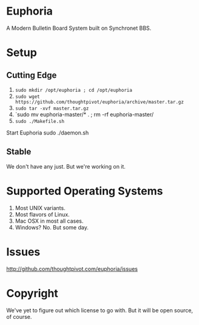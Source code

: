 # Euphoria

A Modern Bulletin Board System built on Synchronet BBS.

# Setup

## Cutting Edge 
1. `sudo mkdir /opt/euphoria ; cd /opt/euphoria`
2. `sudo wget https://github.com/thoughtpivot/euphoria/archive/master.tar.gz`
3. `sudo tar -xvf master.tar.gz`
4. `sudo mv euphoria-master/* . ; rm -rf euphoria-master/
4. `sudo ./Makefile.sh`

Start Euphoria
  sudo ./daemon.sh

## Stable
We don't have any just. But we're working on it.

# Supported Operating Systems
1. Most UNIX variants.
2. Most flavors of Linux.
3. Mac OSX in most all cases.
4. Windows? No. But some day.

# Issues
http://github.com/thoughtpivot.com/euphoria/issues

# Copyright
We've yet to figure out which license to go with. But it will be open source, of course.




